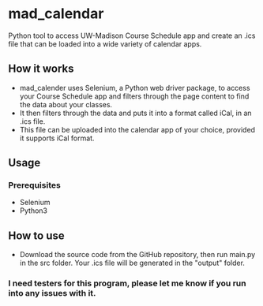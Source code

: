 # mad_calendar
Python tool to access UW-Madison Course Schedule app and create an .ics file that can be loaded into a wide variety of calendar apps.

## How it works
- mad_calender uses Selenium, a Python web driver package, to access your Course Schedule app and filters through the page content to find the data about your classes.
- It then filters through the data and puts it into a format called iCal, in an .ics file.
- This file can be uploaded into the calendar app of your choice, provided it supports iCal format.

## Usage
### Prerequisites
- Selenium
- Python3
## How to use
- Download the source code from the GitHub repository, then run main.py in the src folder. Your .ics file will be generated in the "output" folder.

### I need testers for this program, please let me know if you run into any issues with it.
